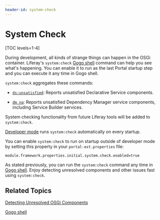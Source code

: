 ```yaml
---
header-id: system-check
---
```


# System Check

[TOC levels=1-4]

During development, all kinds of strange things can happen in the OSGi
container. Liferay's `system:check` 
[Gogo shell](/docs/7-1/reference/-/knowledge_base/r/using-the-felix-gogo-shell)
command can help you see what's happening. You can enable it to run as the last
Portal startup step and you can execute it any time in Gogo shell. 

`system:check` aggregates these commands:

-  [`ds:unsatisfied`](/docs/7-1/tutorials/-/knowledge_base/t/detecting-unresolved-osgi-components#dsunsatisfied-command):
    Reports unsatisfied Declarative Service components.

-  [`dm na`](/docs/7-1/tutorials/-/knowledge_base/t/detecting-unresolved-osgi-components#dm-na-command):
    Reports unsatisfied Dependency Manager service components, including Service
    Builder services. 

System checking functionality from future Liferay tools will be added to
`system:check`.

[Developer mode](/docs/7-1/tutorials/-/knowledge_base/t/using-developer-mode-with-themes)
runs `system:check` automatically on every startup. 

You can enable `system:check` to run on startup outside of developer mode by
setting this property in your `portal-ext.properties` file:

    module.framework.properties.initial.system.check.enabled=true

As stated previously, you can run the `system:check` command any time in
[Gogo shell](/docs/7-1/reference/-/knowledge_base/r/using-the-felix-gogo-shell).
Enjoy detecting unresolved components and other issues fast using
`system:check`.

## Related Topics

[Detecting Unresolved OSGi Components](/docs/7-1/tutorials/-/knowledge_base/t/detecting-unresolved-osgi-components)

[Gogo shell](/docs/7-1/reference/-/knowledge_base/r/using-the-felix-gogo-shell)
